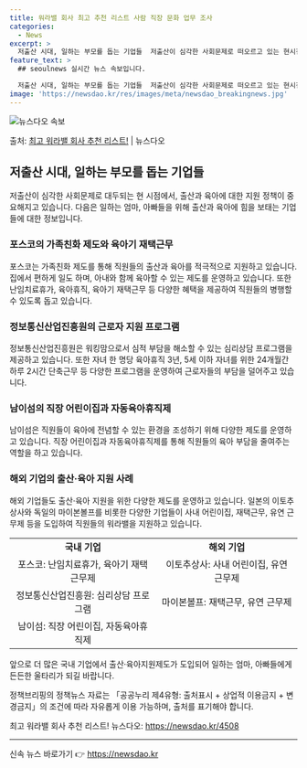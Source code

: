 ```yaml
---
title: 워라밸 회사 최고 추천 리스트 사람 직장 문화 업무 조사
categories:
  - News
excerpt: >
  저출산 시대, 일하는 부모를 돕는 기업들  저출산이 심각한 사회문제로 떠오르고 있는 현시점, 이를 해결하기 …
feature_text: >
  ## seoulnews 실시간 뉴스 속보입니다.

  저출산 시대, 일하는 부모를 돕는 기업들  저출산이 심각한 사회문제로 떠오르고 있는 현시점, 이를 해결하기 …
image: 'https://newsdao.kr/res/images/meta/newsdao_breakingnews.jpg'
---
```


![뉴스다오 속보](https://newsdao.kr/res/images/meta/newsdao_breakingnews.jpg)

<p>출처: <a href="https://newsdao.kr/4508" rel="dofollow">최고 워라밸 회사 추천 리스트!</a> | 뉴스다오</p>

<h2 data-ke-size="size26">저출산 시대, 일하는 부모를 돕는 기업들</h2>
<p data-ke-size="size16">저출산이 심각한 사회문제로 대두되는 현 시점에서, 출산과 육아에 대한 지원 정책이 중요해지고 있습니다. 다음은 일하는 엄마, 아빠들을 위해 출산과 육아에 힘을 보태는 기업들에 대한 정보입니다.</p>

<h3>포스코의 가족친화 제도와 육아기 재택근무</h3>
<p data-ke-size="size16">포스코는 가족친화 제도를 통해 직원들의 출산과 육아를 적극적으로 지원하고 있습니다. 집에서 편하게 일도 하며, 아내와 함께 육아할 수 있는 제도를 운영하고 있습니다. 또한 난임치료휴가, 육아휴직, 육아기 재택근무 등 다양한 혜택을 제공하여 직원들의 병행할 수 있도록 돕고 있습니다.</p>

<h3>정보통신산업진흥원의 근로자 지원 프로그램</h3>
<p data-ke-size="size16">정보통신산업진흥원은 워킹맘으로서 심적 부담을 해소할 수 있는 심리상담 프로그램을 제공하고 있습니다. 또한 자녀 한 명당 육아휴직 3년, 5세 이하 자녀를 위한 24개월간 하루 2시간 단축근무 등 다양한 프로그램을 운영하여 근로자들의 부담을 덜어주고 있습니다.</p>

<h3>남이섬의 직장 어린이집과 자동육아휴직제</h3>
<p data-ke-size="size16">남이섬은 직원들이 육아에 전념할 수 있는 환경을 조성하기 위해 다양한 제도를 운영하고 있습니다. 직장 어린이집과 자동육아휴직제를 통해 직원들의 육아 부담을 줄여주는 역할을 하고 있습니다.</p>

<h3>해외 기업의 출산·육아 지원 사례</h3>
<p data-ke-size="size16">해외 기업들도 출산·육아 지원을 위한 다양한 제도를 운영하고 있습니다. 일본의 이토추상사와 독일의 마이본볼프를 비롯한 다양한 기업들이 사내 어린이집, 재택근무, 유연 근무제 등을 도입하여 직원들의 워라밸을 지원하고 있습니다.</p>

<table>
  <tr>
    <td style="text-align: center; height: 17px;"><b>국내 기업</b></td>
    <td style="text-align: center; height: 17px;"><b>해외 기업</b></td>
  </tr>
  <tr>
    <td style="text-align: center; height: 17px;">포스코: 난임치료휴가, 육아기 재택근무제</td>
    <td style="text-align: center; height: 17px;">이토추상사: 사내 어린이집, 유연 근무제</td>
  </tr>
  <tr>
    <td style="text-align: center; height: 17px;">정보통신산업진흥원: 심리상담 프로그램</td>
    <td style="text-align: center; height: 17px;">마이본볼프: 재택근무, 유연 근무제</td>
  </tr>
  <tr>
    <td style="text-align: center; height: 17px;">남이섬: 직장 어린이집, 자동육아휴직제</td>
    <td colspan="1" style="text-align: center; height: 17px;"></td>
  </tr>
</table>

<p data-ke-size="size16">앞으로 더 많은 국내 기업에서 출산·육아지원제도가 도입되어 일하는 엄마, 아빠들에게 든든한 울타리가 되길 바랍니다.</p>
<p data-ke-size="size16">정책브리핑의 정책뉴스 자료는 「공공누리 제4유형: 출처표시 + 상업적 이용금지 + 변경금지」의 조건에 따라 자유롭게 이용 가능하며, 출처를 표기해야 합니다.</p>
<p data-ke-size="size16">최고 워라밸 회사 추천 리스트! 뉴스다오: <a href="https://newsdao.kr/4508">https://newsdao.kr/4508</a></p>
<p data-ke-size="size16"></p>
<hr>
<p data-ke-size="size16"></p> 

신속 뉴스 바로가기 👉 <a href="https://newsdao.kr" rel="dofollow">https://newsdao.kr</a>


